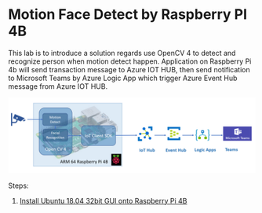 # Motion Face Detect by Raspberry PI 4B

This lab is to introduce a solution regards use OpenCV 4 to detect and recognize person when motion detect happen. Application on Raspberry Pi 4b will send transaction message to Azure IOT HUB, then send notification to Microsoft Teams by Azure Logic App which trigger Azure Event Hub message from Azure IOT HUB.

![alt](images/oss_e2e.PNG)

Steps:

1. [Install Ubuntu 18.04 32bit GUI onto Raspberry Pi 4B](https://github.com/alezhao/motionfacedetect/tree/master/install%20ubuntu)

